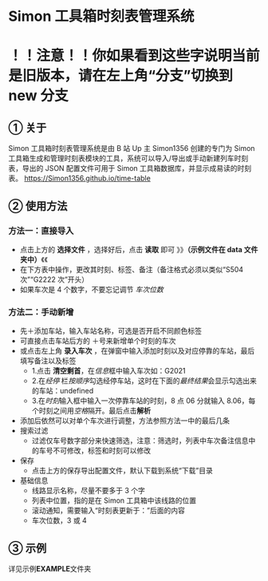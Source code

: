 # Simon 工具箱时刻表管理系统

# ！！注意！！你如果看到这些字说明当前是旧版本，请在左上角“分支”切换到 new 分支

## ① 关于

Simon 工具箱时刻表管理系统是由 B 站 Up 主 Simon1356 创建的专门为 Simon 工具箱生成和管理时刻表模块的工具，系统可以导入/导出或手动新建列车时刻表，导出的 JSON 配置文件可用于 Simon 工具箱数据库，并显示成易读的时刻表。
https://Simon1356.github.io/time-table

## ② 使用方法

### 方法一：直接导入

- 点击上方的 **选择文件** ，选择好后，点击 **读取** 即可 》》**（示例文件在 data 文件夹中）**《《
- 在下方表中操作，更改其时刻、标签、备注（备注格式必须以类似“S504 次”“G2222 次”开头）
- 如果车次是 4 个数字，不要忘记调节 _车次位数_

### 方法二：手动新增

- 先＋添加车站，输入车站名称，可选是否开启不同颜色标签
- 可直接点击车站后方的 ＋号来新增单个时刻的车次
- 或点击左上角 **录入车次** ，在弹窗中输入添加时刻以及对应停靠的车站，最后填写备注以及标签
  - 1.点击 **清空剩首**，在*信息*框中输入车次如：G2021
  - 2.在*经停* 栏*按顺序*勾选经停车站，这时在下面的*最终结果*会显示勾选出来的车站：undefined
  - 3.在*时刻*输入框中输入一次停靠车站的时刻，8 点 06 分就输入 8.06，每个时刻之间用*空格*隔开。最后点击**解析**
- 添加后依然可以对单个车次进行调整，方法参照方法一中的最后几条
- 搜索过滤
  - 过滤仅车号数字部分来快速筛选，注意：筛选时，列表中车次备注信息中的车号不可修改，标签和时刻可以修改
- 保存
  - 点击上方的保存导出配置文件，默认下载到系统“下载”目录
- 基础信息
  - 线路显示名称，尽量不要多于 3 个字
  - 列表中位置，指的是在 Simon 工具箱中该线路的位置
  - 滚动通知，需要输入“时刻表更新于：”后面的内容
  - 车次位数，3 或 4

## ③ 示例

详见示例**EXAMPLE**文件夹

